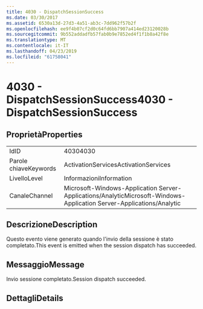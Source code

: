 ```yaml
---
title: 4030 - DispatchSessionSuccess
ms.date: 03/30/2017
ms.assetid: 6530a13d-27d3-4a51-ab3c-7dd962f57b2f
ms.openlocfilehash: ee9f4b07cf2d0c64fd6bb7907a414ed23120028b
ms.sourcegitcommit: 9b552addadfb57fab0b9e7852ed4f1f1b8a42f8e
ms.translationtype: MT
ms.contentlocale: it-IT
ms.lasthandoff: 04/23/2019
ms.locfileid: "61758041"
---
```

# <a name="4030---dispatchsessionsuccess"></a><span data-ttu-id="f5125-102">4030 - DispatchSessionSuccess</span><span class="sxs-lookup"><span data-stu-id="f5125-102">4030 - DispatchSessionSuccess</span></span>
## <a name="properties"></a><span data-ttu-id="f5125-103">Proprietà</span><span class="sxs-lookup"><span data-stu-id="f5125-103">Properties</span></span>  
  
|||  
|-|-|  
|<span data-ttu-id="f5125-104">Id</span><span class="sxs-lookup"><span data-stu-id="f5125-104">ID</span></span>|<span data-ttu-id="f5125-105">4030</span><span class="sxs-lookup"><span data-stu-id="f5125-105">4030</span></span>|  
|<span data-ttu-id="f5125-106">Parole chiave</span><span class="sxs-lookup"><span data-stu-id="f5125-106">Keywords</span></span>|<span data-ttu-id="f5125-107">ActivationServices</span><span class="sxs-lookup"><span data-stu-id="f5125-107">ActivationServices</span></span>|  
|<span data-ttu-id="f5125-108">Livello</span><span class="sxs-lookup"><span data-stu-id="f5125-108">Level</span></span>|<span data-ttu-id="f5125-109">Informazioni</span><span class="sxs-lookup"><span data-stu-id="f5125-109">Information</span></span>|  
|<span data-ttu-id="f5125-110">Canale</span><span class="sxs-lookup"><span data-stu-id="f5125-110">Channel</span></span>|<span data-ttu-id="f5125-111">Microsoft-Windows-Application Server-Applications/Analytic</span><span class="sxs-lookup"><span data-stu-id="f5125-111">Microsoft-Windows-Application Server-Applications/Analytic</span></span>|  
  
## <a name="description"></a><span data-ttu-id="f5125-112">Descrizione</span><span class="sxs-lookup"><span data-stu-id="f5125-112">Description</span></span>  
 <span data-ttu-id="f5125-113">Questo evento viene generato quando l'invio della sessione è stato completato.</span><span class="sxs-lookup"><span data-stu-id="f5125-113">This event is emitted when the session dispatch has succeeded.</span></span>  
  
## <a name="message"></a><span data-ttu-id="f5125-114">Messaggio</span><span class="sxs-lookup"><span data-stu-id="f5125-114">Message</span></span>  
 <span data-ttu-id="f5125-115">Invio sessione completato.</span><span class="sxs-lookup"><span data-stu-id="f5125-115">Session dispatch succeeded.</span></span>  
  
## <a name="details"></a><span data-ttu-id="f5125-116">Dettagli</span><span class="sxs-lookup"><span data-stu-id="f5125-116">Details</span></span>
